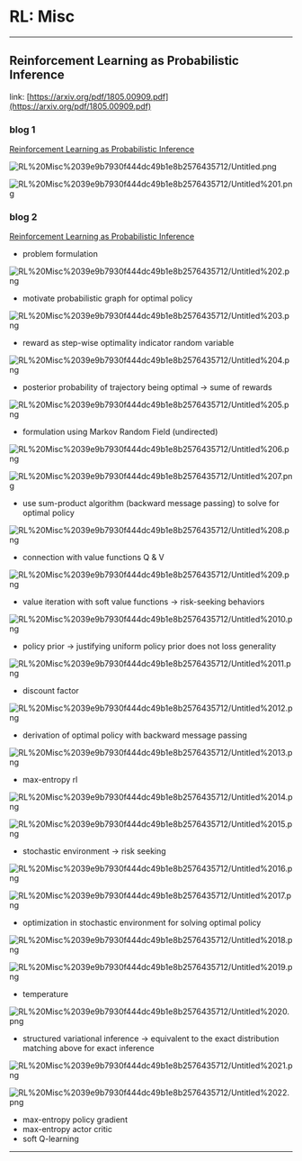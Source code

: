 # RL: Misc

---

## Reinforcement Learning as Probabilistic Inference

link: [https://arxiv.org/pdf/1805.00909.pdf](https://arxiv.org/pdf/1805.00909.pdf)

### blog 1

[Reinforcement Learning as Probabilistic Inference](https://zhuanlan.zhihu.com/p/73053561)

![RL%20Misc%2039e9b7930f444dc49b1e8b2576435712/Untitled.png](RL%20Misc%2039e9b7930f444dc49b1e8b2576435712/Untitled.png)

![RL%20Misc%2039e9b7930f444dc49b1e8b2576435712/Untitled%201.png](RL%20Misc%2039e9b7930f444dc49b1e8b2576435712/Untitled%201.png)

### blog 2

[Reinforcement Learning as Probabilistic Inference](https://zhuanlan.zhihu.com/p/159467393)

- problem formulation

![RL%20Misc%2039e9b7930f444dc49b1e8b2576435712/Untitled%202.png](RL%20Misc%2039e9b7930f444dc49b1e8b2576435712/Untitled%202.png)

- motivate probabilistic graph for optimal policy

![RL%20Misc%2039e9b7930f444dc49b1e8b2576435712/Untitled%203.png](RL%20Misc%2039e9b7930f444dc49b1e8b2576435712/Untitled%203.png)

- reward as step-wise optimality indicator random variable

![RL%20Misc%2039e9b7930f444dc49b1e8b2576435712/Untitled%204.png](RL%20Misc%2039e9b7930f444dc49b1e8b2576435712/Untitled%204.png)

- posterior probability of trajectory being optimal → sume of rewards

![RL%20Misc%2039e9b7930f444dc49b1e8b2576435712/Untitled%205.png](RL%20Misc%2039e9b7930f444dc49b1e8b2576435712/Untitled%205.png)

- formulation using Markov Random Field (undirected)

![RL%20Misc%2039e9b7930f444dc49b1e8b2576435712/Untitled%206.png](RL%20Misc%2039e9b7930f444dc49b1e8b2576435712/Untitled%206.png)

![RL%20Misc%2039e9b7930f444dc49b1e8b2576435712/Untitled%207.png](RL%20Misc%2039e9b7930f444dc49b1e8b2576435712/Untitled%207.png)

- use sum-product algorithm (backward message passing) to solve for optimal policy

![RL%20Misc%2039e9b7930f444dc49b1e8b2576435712/Untitled%208.png](RL%20Misc%2039e9b7930f444dc49b1e8b2576435712/Untitled%208.png)

- connection with value functions Q & V

![RL%20Misc%2039e9b7930f444dc49b1e8b2576435712/Untitled%209.png](RL%20Misc%2039e9b7930f444dc49b1e8b2576435712/Untitled%209.png)

- value iteration with soft value functions → risk-seeking behaviors

![RL%20Misc%2039e9b7930f444dc49b1e8b2576435712/Untitled%2010.png](RL%20Misc%2039e9b7930f444dc49b1e8b2576435712/Untitled%2010.png)

- policy prior → justifying uniform policy prior does not loss generality

![RL%20Misc%2039e9b7930f444dc49b1e8b2576435712/Untitled%2011.png](RL%20Misc%2039e9b7930f444dc49b1e8b2576435712/Untitled%2011.png)

- discount factor

![RL%20Misc%2039e9b7930f444dc49b1e8b2576435712/Untitled%2012.png](RL%20Misc%2039e9b7930f444dc49b1e8b2576435712/Untitled%2012.png)

- derivation of optimal policy with backward message passing

![RL%20Misc%2039e9b7930f444dc49b1e8b2576435712/Untitled%2013.png](RL%20Misc%2039e9b7930f444dc49b1e8b2576435712/Untitled%2013.png)

- max-entropy rl

![RL%20Misc%2039e9b7930f444dc49b1e8b2576435712/Untitled%2014.png](RL%20Misc%2039e9b7930f444dc49b1e8b2576435712/Untitled%2014.png)

![RL%20Misc%2039e9b7930f444dc49b1e8b2576435712/Untitled%2015.png](RL%20Misc%2039e9b7930f444dc49b1e8b2576435712/Untitled%2015.png)

- stochastic environment → risk seeking

![RL%20Misc%2039e9b7930f444dc49b1e8b2576435712/Untitled%2016.png](RL%20Misc%2039e9b7930f444dc49b1e8b2576435712/Untitled%2016.png)

![RL%20Misc%2039e9b7930f444dc49b1e8b2576435712/Untitled%2017.png](RL%20Misc%2039e9b7930f444dc49b1e8b2576435712/Untitled%2017.png)

- optimization in stochastic environment for solving optimal policy

![RL%20Misc%2039e9b7930f444dc49b1e8b2576435712/Untitled%2018.png](RL%20Misc%2039e9b7930f444dc49b1e8b2576435712/Untitled%2018.png)

![RL%20Misc%2039e9b7930f444dc49b1e8b2576435712/Untitled%2019.png](RL%20Misc%2039e9b7930f444dc49b1e8b2576435712/Untitled%2019.png)

- temperature

![RL%20Misc%2039e9b7930f444dc49b1e8b2576435712/Untitled%2020.png](RL%20Misc%2039e9b7930f444dc49b1e8b2576435712/Untitled%2020.png)

- structured variational inference → equivalent to the exact distribution matching above for exact inference

![RL%20Misc%2039e9b7930f444dc49b1e8b2576435712/Untitled%2021.png](RL%20Misc%2039e9b7930f444dc49b1e8b2576435712/Untitled%2021.png)

![RL%20Misc%2039e9b7930f444dc49b1e8b2576435712/Untitled%2022.png](RL%20Misc%2039e9b7930f444dc49b1e8b2576435712/Untitled%2022.png)

- max-entropy policy gradient
- max-entropy actor critic
- soft Q-learning

---